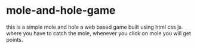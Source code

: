 # mole-and-hole-game

this is a simple mole and hole a web based game built using html css js. <br/>
where you have to catch the mole, whenever you click on mole you will get points.

